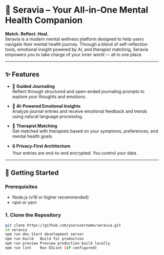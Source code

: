 # 🌿 Seravia – Your All-in-One Mental Health Companion

**Match. Reflect. Heal.**  
Seravia is a modern mental wellness platform designed to help users navigate their mental health journey. Through a blend of self-reflection tools, emotional insight powered by AI, and therapist matching, Seravia empowers you to take charge of your inner world — all in one place.

---

## ✨ Features

- 📝 **Guided Journaling**  
  Reflect through structured and open-ended journaling prompts to explore your thoughts and emotions.

- 🤖 **AI-Powered Emotional Insights**  
  Analyze journal entries and receive emotional feedback and trends using natural language processing.

- 🧠 **Therapist Matching**  
  Get matched with therapists based on your symptoms, preferences, and mental health goals.

- 🔒 **Privacy-First Architecture**  
  Your entries are end-to-end encrypted. You control your data.

---

## 🚀 Getting Started

### Prerequisites

- Node.js (v16 or higher recommended)
- npm or yarn

### 1. Clone the Repository

```bash
git clone https://github.com/yourusername/seravia.git
cd seravia
npm run dev	Start development server
npm run build	Build for production
npm run preview	Preview production build locally
npm run lint	Run ESLint (if configured)